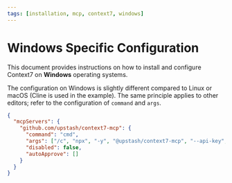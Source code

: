 ```yaml
---
tags: [installation, mcp, context7, windows]
---
```


# Windows Specific Configuration

This document provides instructions on how to install and configure Context7 on **Windows** operating systems.

The configuration on Windows is slightly different compared to Linux or macOS (Cline is used in the example). The same principle applies to other editors; refer to the configuration of `command` and `args`.

```json
{
  "mcpServers": {
    "github.com/upstash/context7-mcp": {
      "command": "cmd",
      "args": ["/c", "npx", "-y", "@upstash/context7-mcp", "--api-key", "YOUR_API_KEY"],
      "disabled": false,
      "autoApprove": []
    }
  }
}
```
